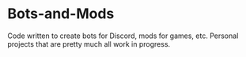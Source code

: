 # Bots-and-Mods

Code written to create bots for Discord, mods for games, etc. Personal projects that are pretty much all work in progress.
